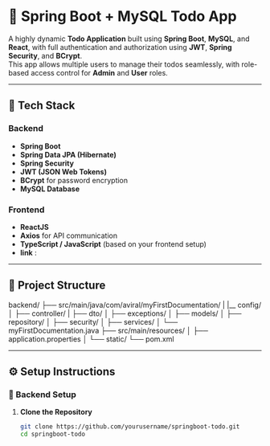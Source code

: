 # 📝 Spring Boot + MySQL Todo App

A highly dynamic **Todo Application** built using **Spring Boot**, **MySQL**, and **React**, with full authentication and authorization using **JWT**, **Spring Security**, and **BCrypt**.  
This app allows multiple users to manage their todos seamlessly, with role-based access control for **Admin** and **User** roles.

---

## 🚀 Tech Stack

### Backend
- **Spring Boot**
- **Spring Data JPA (Hibernate)**
- **Spring Security**
- **JWT (JSON Web Tokens)**
- **BCrypt** for password encryption
- **MySQL Database**

### Frontend
- **ReactJS**
- **Axios** for API communication
- **TypeScript / JavaScript** (based on your frontend setup)
- **link** : 

---

## 📁 Project Structure
backend/
├── src/main/java/com/aviral/myFirstDocumentation/
| |__ config/
│ ├── controller/
| ├── dto/
│ ├── exceptions/
│ ├── models/
│ ├── repository/
│ ├── security/
│ ├── services/
│ └── myFirstDocumentation.java
├── src/main/resources/
│ ├── application.properties
│ └── static/
└── pom.xml


---

## ⚙️ Setup Instructions

### 🧩 Backend Setup

1. **Clone the Repository**
   ```bash
   git clone https://github.com/yourusername/springboot-todo.git
   cd springboot-todo
```

